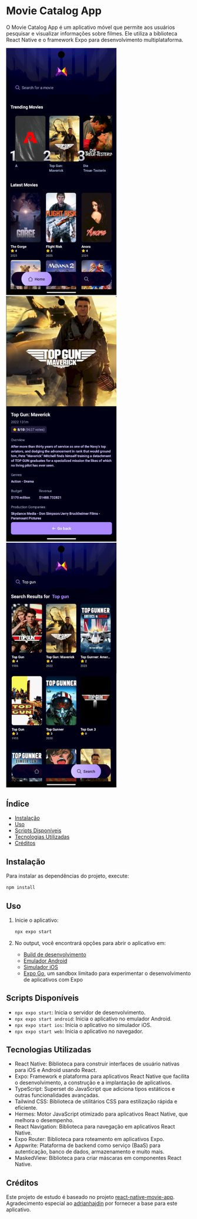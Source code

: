 # Movie Catalog App

O Movie Catalog App é um aplicativo móvel que permite aos usuários pesquisar e visualizar informações sobre filmes. Ele utiliza a biblioteca React Native e o framework Expo para desenvolvimento multiplataforma.

<img src="./assets/images/home.png" width="300">
<img src="./assets/images/movieDetails.png" width="300">
<img src="./assets/images/seach.png" width="300">

## Índice

- [Instalação](#instalação)
- [Uso](#uso)
- [Scripts Disponíveis](#scripts-disponíveis)
- [Tecnologias Utilizadas](#tecnologias-utilizadas)
- [Créditos](#créditos)

## Instalação

Para instalar as dependências do projeto, execute:

   ```bash
   npm install
   ```

## Uso

1. Inicie o aplicativo:

   ```bash
   npx expo start
   ```

2. No output, você encontrará opções para abrir o aplicativo em:

   - [Build de desenvolvimento](https://docs.expo.dev/develop/development-builds/introduction/)
   - [Emulador Android](https://docs.expo.dev/workflow/android-studio-emulator/)
   - [Simulador iOS](https://docs.expo.dev/workflow/ios-simulator/)
   - [Expo Go](https://expo.dev/go), um sandbox limitado para experimentar o desenvolvimento de aplicativos com Expo

## Scripts Disponíveis

- `npx expo start`: Inicia o servidor de desenvolvimento.
- `npx expo start android`: Inicia o aplicativo no emulador Android.
- `npx expo start ios`: Inicia o aplicativo no simulador iOS.
- `npx expo start web`: Inicia o aplicativo no navegador.

## Tecnologias Utilizadas

- React Native: Biblioteca para construir interfaces de usuário nativas para iOS e Android usando React.
- Expo: Framework e plataforma para aplicativos React Native que facilita o desenvolvimento, a construção e a implantação de aplicativos.
- TypeScript: Superset do JavaScript que adiciona tipos estáticos e outras funcionalidades avançadas.
- Tailwind CSS: Biblioteca de utilitários CSS para estilização rápida e eficiente.
- Hermes: Motor JavaScript otimizado para aplicativos React Native, que melhora o desempenho.
- React Navigation: Biblioteca para navegação em aplicativos React Native.
- Expo Router: Biblioteca para roteamento em aplicativos Expo.
- Appwrite: Plataforma de backend como serviço (BaaS) para autenticação, banco de dados, armazenamento e muito mais.
- MaskedView: Biblioteca para criar máscaras em componentes React Native.

## Créditos

Este projeto de estudo é baseado no projeto [react-native-movie-app](https://github.com/adrianhajdin/react-native-movie-app). Agradecimento especial ao [adrianhajdin](https://github.com/adrianhajdin) por fornecer a base para este aplicativo.
